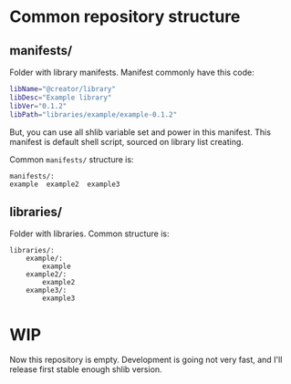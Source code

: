 # Common repository structure
## manifests/
Folder with library manifests. Manifest commonly have this code:
```bash
libName="@creator/library"
libDesc="Example library"
libVer="0.1.2"
libPath="libraries/example/example-0.1.2"
```
But, you can use all shlib variable set and power in this manifest.
This manifest is default shell script, sourced on library list creating.

Common `manifests/` structure is:
```
manifests/:
example  example2  example3
```

## libraries/
Folder with libraries. Common structure is:
```
libraries/:
    example/:
        example
    example2/:
        example2
    example3/:
        example3
```

# WIP

Now this repository is empty. Development is going not very fast, and I'll release first stable enough shlib version.
